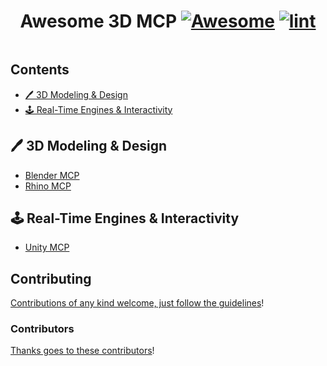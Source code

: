<div align="center">

<!-- title -->

<!--lint ignore no-dead-urls-->

# Awesome 3D MCP  [![Awesome](https://awesome.re/badge.svg)](https://awesome.re) [![lint](https://github.com/YOUR_GITHUB_USER/YOUR_REPO/actions/workflows/lint.yaml/badge.svg)](https://github.com/YOUR_GITHUB_USER/YOUR_REPO/actions/workflows/lint.yaml)

<!-- subtitle -->

[//]: # (A template for an awesome list with required conventions out of the box!)

<!-- image -->

<a href="" target="_blank" rel="noopener noreferrer">
  <img src="" />
</a>

<!-- description -->

[//]: # (A one line description of the product or tool. See)

[//]: # ([awesome-firebase]&#40;https://github.com/jthegedus/awesome-firebase&#41; for an)

[//]: # (example.)

</div>

<!-- TOC -->

## Contents

- [🖊️ 3D Modeling & Design](#️-3d-modeling--design)
- [🕹️ Real-Time Engines & Interactivity](#️-real-time-engines--interactivity)

<!-- CONTENT -->

## 🖊️ 3D Modeling & Design

- [Blender MCP](https://github.com/ahujasid/blender-mcp)
- [Rhino MCP](https://github.com/jingcheng-chen/rhinomcp)

## 🕹️ Real-Time Engines & Interactivity

- [Unity MCP](https://github.com/justinpbarnett/unity-mcp)

<!-- END CONTENT -->



## Contributing

[Contributions of any kind welcome, just follow the guidelines](contributing.md)!

### Contributors

[Thanks goes to these contributors](https://github.com/YOUR_GITHUB_USER/YOUR_REPO/graphs/contributors)!
